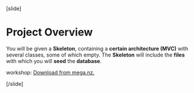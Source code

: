 [slide]
# Project Overview
You will be given a **Skeleton**, containing a **certain architecture (MVC)** with several classes, some of which empty. The **Skeleton** will include the **files** with which you will **seed** the **database**.

  workshop: [Download from mega.nz.](https://mega.nz/file/uVZiyLgZ#mirjVsM7K1dhmeWrm1EKmpl6ywyV1of7OAQoNsc5K9w)

[/slide]
